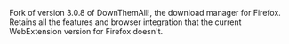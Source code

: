 Fork of version 3.0.8 of DownThemAll!, the download manager for Firefox. Retains all the features and browser integration that the current WebExtension version for Firefox doesn't. 
